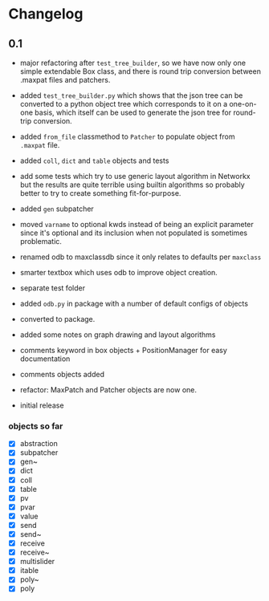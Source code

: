 # Changelog

## 0.1

- major refactoring after `test_tree_builder`, so we have now only one simple extendable Box class, and there is round trip conversion between .maxpat files and patchers.

- added `test_tree_builder.py` which shows that the json tree can be converted to a python object tree which corresponds to it on a one-on-one basis, which itself can be used to generate the json tree for round-trip conversion.

- added `from_file` classmethod to `Patcher` to populate object from `.maxpat` file.
- added `coll`, `dict` and `table` objects and tests

- add some tests which try to use generic layout algorithm in Networkx but the results are quite terrible using builtin algorithms so probably better to try to create something fit-for-purpose.
- added `gen` subpatcher
- moved `varname` to optional kwds instead of being an explicit parameter since it's optional and its inclusion when not populated is sometimes problematic.
- renamed odb to maxclassdb since it only relates to defaults per `maxclass`

- smarter textbox which uses odb to improve object creation.
- separate test folder
- added `odb.py` in package with a number of default configs of objects
- converted to package.

- added some notes on graph drawing and layout algorithms
- comments keyword in box objects + PositionManager for easy documentation
- comments objects added
- refactor: MaxPatch and Patcher objects are now one.
- initial release

### objects so far

- [x] abstraction
- [x] subpatcher
- [x] gen~
- [x] dict
- [x] coll
- [x] table
- [x] pv
- [x] pvar
- [x] value
- [x] send
- [x] send~
- [x] receive
- [x] receive~
- [x] multislider
- [x] itable
- [x] poly~
- [x] poly
